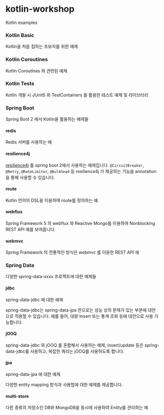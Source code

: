 # kotlin-workshop

Kotlin examples

### Kotlin Basic

Kotlin을 처음 접하는 초보자를 위한 예제 

### Kotlin Coroutines

Kotlin Coroutines 와 관련된 예제 

### Kotlin Tests

Kotlin 개발 시 JUnit5 와 TestContainers 를 활용한 테스트 예제 및 라이브러리 

### Spring Boot 

Spring Boot 2 에서 Kotlin을 활용하는 예제들

#### redis

Redis 서버를 사용하는 예 

#### resilience4j

[resilience4j](https://github.com/resilience4j/resilience4j) 를 spring boot 2에서 사용하는 예제입니다. 
`@CircuitBreaker`, `@Retry`, `@RateLimiter`, `@Bulkhead` 등 resilience4j 가 제공하는 기능을 annotation을 통해 사용할 수 있습니다. 

#### route

Kotlin 언어의 DSL을 이용하여 route를 정의하는 예 

#### webflux

Spring Framework 5 의 webflux 와 Reactive Mongo를 이용하여 Nonblocking REST API 예를 보여줍니다.

#### webmvc

Spring Framework 의 전통적인 방식은 webmvc 를 이용한 REST API 예

### Spring Data

다양한 spring-data-xxxx 프로젝트에 대한 예제들 

#### jdbc

spring-data-jdbc 에 대한 예제
 
spring-data-jdbc는 spring-data-jpa 만으로는 성능 상의 문제가 있는 부분에 대안으로 적용할 수 있습니다.
예를 들어, 대량 Insert 또는 통계 조회 등에 대안으로 사용 가능합니다.   

#### jOOQ

spring-data-jdbc 와 jOOQ 를 혼합해서 사용하는 예제, insert/update 등은 spring-data-jdbc를 사용하고,
복잡한 쿼리는 jOOQ를 사용하도록 합니다.

#### jpa

spring-data-jpa 에 대한 예제

다양한 entity mapping 방식과 사용법에 대한 예제를 제공합니다. 

#### multi-store

다른 종류의 저장소인 DB와 MongoDB을 동시에 사용하여 Entity를 관리하는 예  